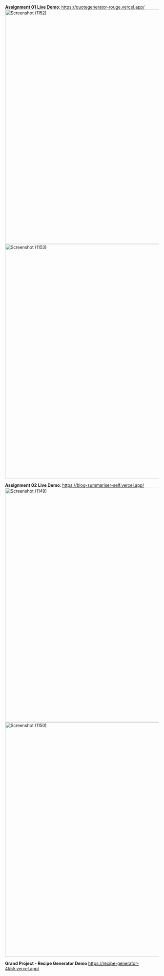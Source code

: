 **Assignment 01**
**Live Demo**: https://quotegenerator-rouge.vercel.app/
<img width="1366" height="768" alt="Screenshot (1152)" src="https://github.com/user-attachments/assets/55d1a614-2a47-480b-934a-de8bafbcc05d" />
<img width="1366" height="768" alt="Screenshot (1153)" src="https://github.com/user-attachments/assets/fdc08832-f614-4589-ad20-fd97810c46e3" />


**Assignment 02**
**Live Demo**: https://blog-summariser-self.vercel.app/
<img width="1366" height="768" alt="Screenshot (1149)" src="https://github.com/user-attachments/assets/4d0536dc-42ba-47ec-8dfb-34ec42575d69" />
<img width="1366" height="768" alt="Screenshot (1150)" src="https://github.com/user-attachments/assets/f04d8228-2330-4861-90a0-e2bfa930b05a" />

**Grand Project - Recipe Generator Demo**
https://recipe-generator-4k55.vercel.app/
